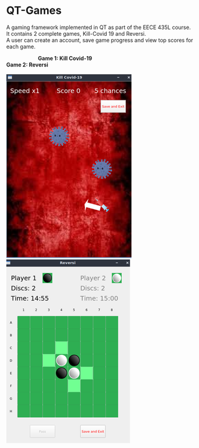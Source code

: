 # QT-Games
A gaming framework implemented in QT as part of the EECE 435L course.\
It contains 2 complete games, Kill-Covid 19 and Reversi.\
A user can create an account, save game progress and view top scores for each game.

      **Game 1: Kill Covid-19                  Game 2: Reversi**\
\
![](images/Game1Pic.png)      ![](images/Game2Pic.png)
